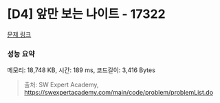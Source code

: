 # [D4] 앞만 보는 나이트 - 17322 

[문제 링크](https://swexpertacademy.com/main/code/problem/problemDetail.do?contestProbId=AYgEu2460GwDFARP) 

### 성능 요약

메모리: 18,748 KB, 시간: 189 ms, 코드길이: 3,416 Bytes



> 출처: SW Expert Academy, https://swexpertacademy.com/main/code/problem/problemList.do